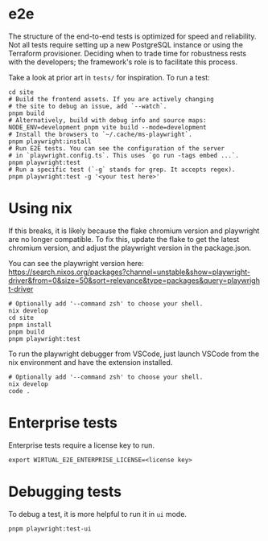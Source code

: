 # e2e

The structure of the end-to-end tests is optimized for speed and reliability.
Not all tests require setting up a new PostgreSQL instance or using the
Terraform provisioner. Deciding when to trade time for robustness rests with the
developers; the framework's role is to facilitate this process.

Take a look at prior art in `tests/` for inspiration. To run a test:

```shell
cd site
# Build the frontend assets. If you are actively changing
# the site to debug an issue, add `--watch`.
pnpm build
# Alternatively, build with debug info and source maps:
NODE_ENV=development pnpm vite build --mode=development
# Install the browsers to `~/.cache/ms-playwright`.
pnpm playwright:install
# Run E2E tests. You can see the configuration of the server
# in `playwright.config.ts`. This uses `go run -tags embed ...`.
pnpm playwright:test
# Run a specific test (`-g` stands for grep. It accepts regex).
pnpm playwright:test -g '<your test here>'
```

# Using nix

If this breaks, it is likely because the flake chromium version and playwright
are no longer compatible. To fix this, update the flake to get the latest
chromium version, and adjust the playwright version in the package.json.

You can see the playwright version here:
https://search.nixos.org/packages?channel=unstable&show=playwright-driver&from=0&size=50&sort=relevance&type=packages&query=playwright-driver

```shell
# Optionally add '--command zsh' to choose your shell.
nix develop
cd site
pnpm install
pnpm build
pnpm playwright:test
```

To run the playwright debugger from VSCode, just launch VSCode from the nix
environment and have the extension installed.

```shell
# Optionally add '--command zsh' to choose your shell.
nix develop
code .
```

# Enterprise tests

Enterprise tests require a license key to run.

```shell
export WIRTUAL_E2E_ENTERPRISE_LICENSE=<license key>
```

# Debugging tests

To debug a test, it is more helpful to run it in `ui` mode.

```
pnpm playwright:test-ui
```
